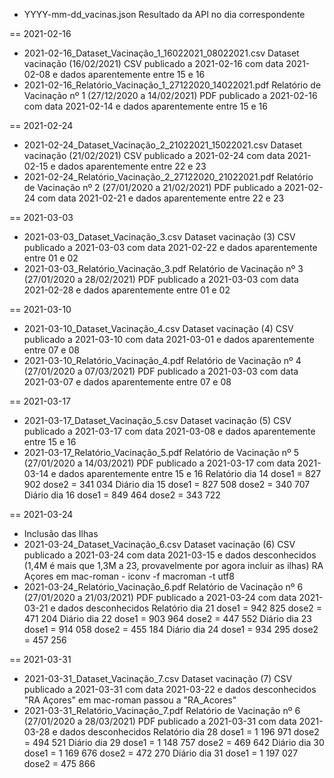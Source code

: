 
- YYYY-mm-dd_vacinas.json
Resultado da API no dia correspondente

== 2021-02-16
- 2021-02-16_Dataset_Vacinação_1_16022021_08022021.csv
Dataset vacinação (16/02/2021)
CSV publicado a 2021-02-16 com data 2021-02-08 e dados aparentemente entre 15 e 16 
- 2021-02-16_Relatório_Vacinação_1_27122020_14022021.pdf
Relatório de Vacinação nº 1 (27/12/2020 a 14/02/2021)
PDF publicado a 2021-02-16 com data 2021-02-14 e dados aparentemente entre 15 e 16

== 2021-02-24
- 2021-02-24_Dataset_Vacinação_2_21022021_15022021.csv
Dataset vacinação (21/02/2021)
CSV publicado a 2021-02-24 com data 2021-02-15 e dados aparentemente entre 22 e 23
- 2021-02-24_Relatório_Vacinação_2_27122020_21022021.pdf
Relatório de Vacinação nº 2 (27/01/2020 a 21/02/2021)
PDF publicado a 2021-02-24 com data 2021-02-21 e dados aparentemente entre 22 e 23

== 2021-03-03
- 2021-03-03_Dataset_Vacinação_3.csv
Dataset vacinação (3)
CSV publicado a 2021-03-03 com data 2021-02-22 e dados aparentemente entre 01 e 02
- 2021-03-03_Relatório_Vacinação_3.pdf
Relatório de Vacinação nº 3 (27/01/2020 a 28/02/2021)
PDF publicado a 2021-03-03 com data 2021-02-28 e dados aparentemente entre 01 e 02

== 2021-03-10
- 2021-03-10_Dataset_Vacinação_4.csv
Dataset vacinação (4)
CSV publicado a 2021-03-10 com data 2021-03-01 e dados aparentemente entre 07 e 08
- 2021-03-10_Relatório_Vacinação_4.pdf
Relatório de Vacinação nº 4 (27/01/2020 a 07/03/2021)
PDF publicado a 2021-03-03 com data 2021-03-07 e dados aparentemente entre 07 e 08

== 2021-03-17
- 2021-03-17_Dataset_Vacinação_5.csv
Dataset vacinação (5)
CSV publicado a 2021-03-17 com data 2021-03-08 e dados aparentemente entre 15 e 16
- 2021-03-17_Relatório_Vacinação_5.pdf
Relatório de Vacinação nº 5 (27/01/2020 a 14/03/2021)
PDF publicado a 2021-03-17 com data 2021-03-14 e dados aparentemente entre 15 e 16
Relatório dia 14 dose1 = 827 902 dose2 = 341 034
Diário    dia 15 dose1 = 827 508 dose2 = 340 707
Diário    dia 16 dose1 = 849 464 dose2 = 343 722

== 2021-03-24
- Inclusão das Ilhas
- 2021-03-24_Dataset_Vacinação_6.csv
Dataset vacinação (6)
CSV publicado a 2021-03-24 com data 2021-03-15 e dados desconhecidos
(1,4M é mais que 1,3M a 23, provavelmente por agora incluir as ilhas)
RA Açores em mac-roman - iconv -f macroman  -t utf8 
- 2021-03-24_Relatório_Vacinação_6.pdf
Relatório de Vacinação nº 6 (27/01/2020 a 21/03/2021)
PDF publicado a 2021-03-24 com data 2021-03-21 e dados desconhecidos
Relatório dia 21 dose1 = 942 825 dose2 = 471 204
Diário    dia 22 dose1 = 903 964 dose2 = 447 552
Diário    dia 23 dose1 = 914 058 dose2 = 455 184
Diário    dia 24 dose1 = 934 295 dose2 = 457 256

== 2021-03-31
- 2021-03-31_Dataset_Vacinação_7.csv
Dataset vacinação (7)
CSV publicado a 2021-03-31 com data 2021-03-22 e dados desconhecidos
"RA Açores" em mac-roman passou a "RA_Acores"
- 2021-03-31_Relatório_Vacinação_7.pdf
Relatório de Vacinação nº 6 (27/01/2020 a 28/03/2021)
PDF publicado a 2021-03-31 com data 2021-03-28 e dados desconhecidos
Relatório dia 28 dose1 = 1 196 971 dose2 = 494 521
Diário    dia 29 dose1 = 1 148 757 dose2 = 469 642
Diário    dia 30 dose1 = 1 169 676 dose2 = 472 270
Diário    dia 31 dose1 = 1 197 027 dose2 = 475 866
